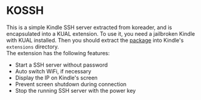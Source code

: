 # KOSSH
This is a simple Kindle SSH server extracted from koreader, and is encapsulated into a KUAL extension. To use it, you need a jailbroken Kindle with KUAL installed. Then you should extract the [package](https://github.com/guo-yong-zhi/KOSSH/releases) into Kindle's `extensions` directory.   
The extension has the following features:
* Start a SSH server without password
* Auto switch WiFi, if necessary
* Display the IP on Kindle's screen
* Prevent screen shutdown during connection
* Stop the running SSH server with the power key
